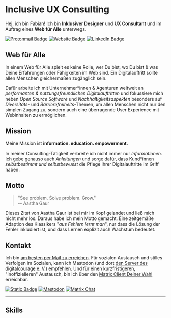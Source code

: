 # Inclusive UX Consulting

Hej, ich bin Fabian! Ich bin **Inklusiver Designer** und **UX Consultant** und im Auftrag eines **Web für Alle** unterwegs.

<a href="mailto:hi@feynmatt.com"><img src="https://img.shields.io/badge/-hi@feynmatt.com-EC4899?style=flat-square&amp;labelColor=EC4899&amp;logo=Protonmail&amp;link=mailto:hi@feynmatt.com" alt="Protonmail Badge"></a>
<a href="https://feynmatt.com"><img src="https://img.shields.io/badge/-feynmatt.com-EC4899?style=flat-square&amp;labelColor=EC4899&amp;logo=Firefox&amp;link=https://feynmatt.com" alt="Website Badge"></a>
<a href="https://www.linkedin.com/in/fabianwohlgemuth/"><img src="https://img.shields.io/badge/-@fabianwohlgemuth-EC4899?style=flat-square&amp;labelColor=EC4899&amp;logo=LinkedIn&amp;link=https://www.linkedin.com/in/fabianwohlgemuth/" alt="LinkedIn Badge"></a> 

## Web für Alle

In einem Web für Alle spielt es keine Rolle, wer Du bist, wo Du bist & was Deine Erfahrungen oder Fähigkeiten im Web sind. Ein Digitalauftritt sollte allen Menschen gleichermaßen zugänglich sein.

Dafür arbeite ich mit Unternehmer*innen & Agenturen weltweit an *performanten & nutzungsfreundlichen Digitalauftritten* und fokussiere mich neben *Open Source Software* und *Nachhaltigkeitsaspekten* besonders auf *Diversitäts*- und *Barrierefreiheits*-Themen, um allen Menschen nicht nur den simplen Zugang zu, sondern auch eine überragende User Experience mit Webinhalten zu ermöglichen.

## Mission

Meine Mission ist **information. education. empowerment.**

In meiner Consulting-Tätigkeit verbreite ich nicht immer nur *Informationen*. Ich gebe genauso auch *Anleitungen* und sorge dafür, dass Kund*innen *selbstbestimmt und selbstbewusst* die Pflege ihrer Digitalauftritte im Griff haben.

## Motto

> "See problem. Solve problem. Grow."  
> -- Aastha Gaur

Dieses Zitat von Aastha Gaur ist bei mir im Kopf gelandet und ließ mich nicht mehr los. Daraus habe ich mein Motto gemacht. Eine zeitgemäße Adaption des Klassikers "*aus Fehlern lernt man*", nur dass die Lösung der Fehler inkludiert ist, und dass Lernen explizit auch Wachstum bedeutet.

## Kontakt

Ich bin [am besten per Mail zu erreichen](mailto:hi@feynmatt.com). Für sozialen Austausch und stilles Verfolgen im Sozialen, kann ich Mastodon (und dort [den Server des digitalcourage e. V.](https://digitalcourage.social/@wohfab)) empfehlen. Und für einen kurzfristigeren, "inoffizielleren" Austausch, bin ich über den [Matrix Client Deiner Wahl](https://matrix.to/#/@wohfab:beeper.com) erreichbar.

<a href="mailto:hi@feynmatt.com"><img alt="Static Badge" src="https://img.shields.io/badge/hi%40feynmatt.com-_?style=for-the-badge&logo=protonmail&logoColor=white&label=Email&color=%239F9F9F"></a> <a href="https://digitalcourage.social/@wohfab"><img alt="Mastodon" src="https://img.shields.io/mastodon/follow/000069426?domain=https%3A%2F%2Fdigitalcourage.social&style=for-the-badge&logo=mastodon&logoColor=white&label=Mastodon&color=%239F9F9F"></a> <a href="https://matrix.to/#/@wohfab:beeper.com"><img alt="Matrix Chat" src="https://img.shields.io/matrix/feynmatt.media%3Amatrix.org?style=for-the-badge&logo=matrix&logoColor=white&label=Matrix&color=%239F9F9F"></a>

----

## Skills

